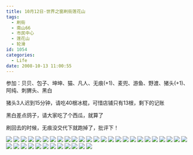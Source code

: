 ```yaml
---
title: 10月12日·世界之窗刷街莲花山
tags:
  - 刷街
  - 南山66
  - 市民中心
  - 莲花山
  - 轮滑
id: 1054
categories:
  - Life
date: 2008-10-13 11:00:55
---
```


参加：贝贝、包子、坤坤、猫、凡人、无痕(+1)、麦兜、游鱼、野渡、猪头(+1)、阿纯、刺猬头、黑白 

猪头3人迟到15分钟，请吃40根冰棍，可惜店铺只有13根，剩下的记账 

黑白差点鸽子，请大家吃了个西瓜，就算了 

刷回去的时候，无痕没交代下就跑掉了，批评下！ 

![](/images/2008/10/13_13_110055_10437.jpg) 
![](/images/2008/10/13_13_110055_0_10438.jpg) 
![](/images/2008/10/13_13_110055_1_10439.jpg) 
![](/images/2008/10/13_13_110055_2_10440.jpg) 
![](/images/2008/10/13_13_110055_3_10441.jpg) 
![](/images/2008/10/13_13_110055_4_10442.jpg) 
![](/images/2008/10/13_13_110055_5_10443.jpg) 
![](/images/2008/10/13_13_110055_6_10444.jpg) 
![](/images/2008/10/13_13_110055_7_10445.jpg) 
![](/images/2008/10/13_13_110055_8_10446.jpg) 
![](/images/2008/10/13_13_110055_9_10447.jpg) 
![](/images/2008/10/13_13_110055_10_10448.jpg) 
![](/images/2008/10/13_13_110055_11_10449.jpg) 
![](/images/2008/10/13_13_110055_12_10450.jpg) 
![](/images/2008/10/13_13_110055_13_10451.jpg) 
![](/images/2008/10/13_13_110055_14_10452.jpg) 
![](/images/2008/10/13_13_110055_15_10453.jpg) 
![](/images/2008/10/13_13_110055_16_10454.jpg) 
![](/images/2008/10/13_13_110055_17_10455.jpg) 
![](/images/2008/10/13_13_110055_18_10456.jpg) 
![](/images/2008/10/13_13_110055_19_10457.jpg) 
![](/images/2008/10/13_13_110055_20_10458.jpg) 
![](/images/2008/10/13_13_110055_21_10459.jpg) 
![](/images/2008/10/13_13_110055_22_10460.jpg) 
![](/images/2008/10/13_13_110055_23_10461.jpg) 
![](/images/2008/10/13_13_110055_24_10462.jpg) 
![](/images/2008/10/13_13_110055_25_10463.jpg) 
![](/images/2008/10/13_13_110055_26_10464.jpg) 
![](/images/2008/10/13_13_110055_27_10465.jpg) 
![](/images/2008/10/13_13_110055_28_10466.jpg) 
![](/images/2008/10/13_13_110055_29_10467.jpg) 
![](/images/2008/10/13_13_110055_30_10468.jpg) 
![](/images/2008/10/13_13_110055_31_10469.jpg) 
![](/images/2008/10/13_13_110055_32_10470.jpg) 
![](/images/2008/10/13_13_110055_33_10471.jpg) 
![](/images/2008/10/13_13_110055_34_10472.jpg) 
![](/images/2008/10/13_13_110055_35_10473.jpg)